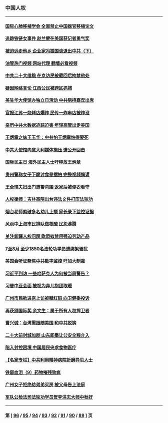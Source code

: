 ### 中国人权
---
#### [国际心肺移植学会 全面禁止中国器官移植论文](../../pages/ncid278/n13827785.md?09191245) 
#### [追踪铁链女事件 赵兰健在美国获记者勇气奖](../../pages/ncid278/n13827296.md?09191245) 
#### [被迫远走他乡 企业家冯振国谈退出中共（下）](../../pages/ncid278/n13827432.md?09191245) 
#### [油管热门视频 网站代理 翻墙必看视频](http://209.222.30.114:81/youtube.html?09191245)
#### [中共二十大维稳 在京访民被截回后拘禁他处](../../pages/ncid278/n13827605.md?09191245) 
#### [疑因网络言论 江西公民被跨区抓捕](../../pages/ncid278/n13827298.md?09191245) 
#### [美驻华大使馆办独立日活动 中共阻挠嘉宾出席](../../pages/ncid278/n13827240.md?09191245) 
#### [官报江苏一烧烤店爆炸 民传一炸串店被炸没](../../pages/ncid278/n13827054.md?09191245) 
#### [亲历中共大数据追踪迫害 年轻高管出走美国](../../pages/ncid278/n13826859.md?09191245) 
#### [王炳章之妹王玉华：中共怕王炳章怕得要死](../../pages/ncid278/n13826911.md?09191245) 
#### [中共大使馆向意大利媒体施压 遭公开回击](../../pages/ncid278/n13826038.md?09191245) 
#### [国际民主日 海外民主人士吁释放王炳章](../../pages/ncid278/n13826558.md?09191245) 
#### [贵州警称女子下跪讨食是摆拍 完整视频揭谎](../../pages/ncid278/n13826144.md?09191245) 
#### [王全璋夫妇出门遭警包围 返家后被便衣看守](../../pages/ncid278/n13826096.md?09191245) 
#### [人权律师：吉林高院出台违法文件打压法轮功](../../pages/ncid278/n13825665.md?09191245) 
#### [烟台老师剪破多名幼儿上颚 家长录下监控证据](../../pages/ncid278/n13825668.md?09191245) 
#### [风雨中上海市民排队做核酸 民怨沸腾](../../pages/ncid278/n13825281.md?09191245) 
#### [关注新疆人权问题 欧盟拟禁用强迫劳动产品](../../pages/ncid278/n13825131.md?09191245) 
#### [7至8月 至少1850名法轮功学员遭绑架骚扰](../../pages/ncid278/n13824925.md?09191245) 
#### [美国会听证聚焦中共数字监控 吁加大制裁](../../pages/ncid278/n13825083.md?09191245) 
#### [习近平到访 一些哈萨克人为何被当局警告？](../../pages/ncid278/n13824905.md?09191245) 
#### [习普中亚会面 被视为弃儿抱团取暖](../../pages/ncid278/n13824963.md?09191245) 
#### [广州市民欲进京上访被赋红码 向卫健委投诉](../../pages/ncid278/n13824766.md?09191245) 
#### [再获颁国际奖 余文生：属于所有人权捍卫者](../../pages/ncid278/n13824702.md?09191245) 
#### [曹兴诚：台湾需跟随美国 和中共脱钩](../../pages/ncid278/n13824177.md?09191245) 
#### [二十大前封城加剧 山东即墨让公安全程介入](../../pages/ncid278/n13824364.md?09191245) 
#### [陷入封控困境 中国居民央求食物医疗](../../pages/ncid278/n13823589.md?09191245) 
#### [【名家专栏】中共利用精神病院折磨异见人士](../../pages/ncid278/n13823233.md?09191245) 
#### [铁窗血泪（9）药物摧残致疯](../../pages/ncid278/n13819243.md?09191245) 
#### [广州女子拒绝给弟弟买房 被父母告上法庭](../../pages/ncid278/n13823195.md?09191245) 
#### [军队公检法司法轮功学员贺李洪志大师中秋好](../../pages/ncid278/n13822021.md?09191245) 

---
#### 第 [ [96](./96.md?09191245) / [95](./95.md?09191245) / [94](./94.md?09191245) / [93](./93.md?09191245) / [92](./92.md?09191245) / [91](./91.md?09191245) / [90](./90.md?09191245) / [89](./89.md?09191245) ] 页

